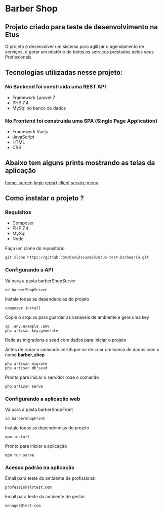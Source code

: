 # Barber Shop


## Projeto criado para teste de desenvolvimento na Etus

O projeto é desenvolver um sistema para agilizar o agendamento de serviços, e gerar um relatório de todos os serviços prestados pelos seus Profissionais. 


## Tecnologias utilizadas nesse projeto: 

### No Backend foi construida uma REST API

- Framework Laravel 7 
- PHP 7.4 
- MySql no banco de dados

### No Frontend foi construida uma SPA (Single Page Application) 

- Framework Vuejs
- JavaScript
- HTML 
- CSS

## Abaixo tem alguns prints mostrando as telas da aplicação

[home-screen](https://raw.githubusercontent.com/Davidsouza20/etus-test-barbearia/master/home.png)
[login](https://raw.githubusercontent.com/Davidsouza20/etus-test-barbearia/master/login.png)
[report](https://raw.githubusercontent.com/Davidsouza20/etus-test-barbearia/master/report.png)
[client](https://raw.githubusercontent.com/Davidsouza20/etus-test-barbearia/master/client.png)
[service](https://raw.githubusercontent.com/Davidsouza20/etus-test-barbearia/master/service.png)
[menu](https://raw.githubusercontent.com/Davidsouza20/etus-test-barbearia/master/menu.png)



## Como instalar o projeto ?

### Requisitos 

- Composer 
- PHP 7.4
- MySql
- Node 



Faça um clone do repositório

```
git clone https://github.com/Davidsouza20/etus-test-barbearia.git
```


### Configurando a API 

Vá para a pasta barberShopServer

```
cd barberShopServer
```

Instale todas as dependencias do projeto 

```
composer install
```

Copie o arquivo para guardar as variaveis de ambiente e gere uma key

```
cp .env.example .env
php artisan key:generate
```

Rode as migrations e seed com dados para iniciar o projeto

Antes de rodar o camando certifique-se de criar um banco de dados com o nome <b> barber_shop</b>

```
php artisan migrate
php artisan db:seed
```

Pronto para iniciar o servidor rode o comando 

```
php artisan serve
```

### Configurando a aplicação web 

Vá para a pasta barberShopFront

```
cd barberShopFront
```

Instale todas as dependencias do projeto 

```
npm install 
```

Pronto para iniciar a aplicação 

```
npm run serve
```

### Acesso padrão na aplicação 

Email para teste do ambiente de profissional
```
professional@test.com
```

Email para teste do ambiente de gestor
```
manager@test.com
```


